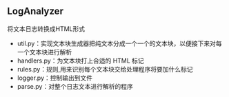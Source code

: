 ## LogAnalyzer
将文本日志转换成HTML形式
+  util.py：实现文本块生成器把纯文本分成一个一个的文本块，以便接下来对每一个文本块进行解析
+  handlers.py：为文本块打上合适的 HTML 标记
+  rules.py：规则,用来识别每个文本块交给处理程序将要加什么标记
+  logger.py：控制输出到文件
+  parse.py：对整个日志文本进行解析的程序
